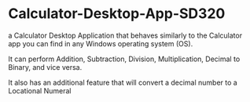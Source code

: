 # Calculator-Desktop-App-SD320

a Calculator Desktop Application that behaves similarly to the Calculator app you can find in any Windows operating system (OS). 

It can perform Addition, Subtraction, Division, Multiplication, Decimal to Binary, and vice versa.

It also has an additional feature that will convert a decimal number to a Locational Numeral

